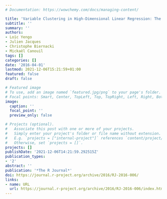 ```yaml
---
# Documentation: https://wowchemy.com/docs/managing-content/

title: 'Variable Clustering in High-Dimensional Linear Regression: The R Package'
subtitle: ''
summary: ''
authors:
- Loïc Yengo
- Julien Jacques
- Christophe Biernacki
- Mickaël Canouil
tags: []
categories: []
date: '2016-04-01'
lastmod: 2021-12-06T15:21:59+01:00
featured: false
draft: false

# Featured image
# To use, add an image named `featured.jpg/png` to your page's folder.
# Focal points: Smart, Center, TopLeft, Top, TopRight, Left, Right, BottomLeft, Bottom, BottomRight.
image:
  caption: ''
  focal_point: ''
  preview_only: false

# Projects (optional).
#   Associate this post with one or more of your projects.
#   Simply enter your project's folder or file name without extension.
#   E.g. `projects = ["internal-project"]` references `content/project/deep-learning/index.md`.
#   Otherwise, set `projects = []`.
projects: []
publishDate: '2021-12-06T14:21:59.292515Z'
publication_types:
- '2'
abstract: ''
publication: '*The R Journal*'
doi: https://journal.r-project.org/archive/2016/RJ-2016-006/
links:
- name: URL
  url: https://journal.r-project.org/archive/2016/RJ-2016-006/index.html
---
```

